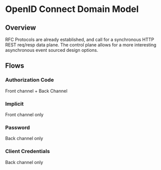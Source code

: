 # OpenID Connect Domain Model

## Overview

RFC Protocols are already established, and call for a synchronous HTTP REST req/resp data plane.
The control plane allows for a more interesting asynchronous event sourced design options.

## Flows

### Authorization Code

Front channel + Back Channel

### Implicit

Front channel only

### Password

Back channel only

### Client Credentials

Back channel only